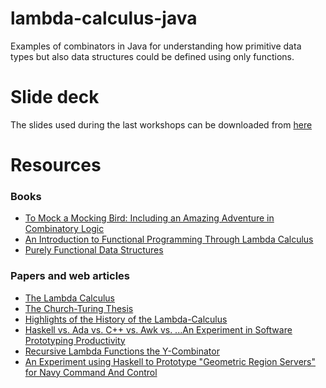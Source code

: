 # lambda-calculus-java
Examples of combinators in Java for understanding how primitive data types but also data structures could be defined
using only functions.

# Slide deck
The slides used during the last workshops can be downloaded from [here](https://docs.google.com/presentation/d/12Mu2ciVGxuGt0dOK5pMVBj6OprihUzLeS8Zr4vYeL70/edit?usp=sharing)

# Resources
### Books
* [To Mock a Mocking Bird: Including an Amazing Adventure in Combinatory Logic](https://www.amazon.it/Mock-Mocking-Bird-Including-Combinatory-ebook/dp/B00A1P096Y/ref=tmm_kin_swatch_0?_encoding=UTF8&qid=1579689062&sr=8-1)
* [An Introduction to Functional Programming Through Lambda Calculus](https://www.amazon.it/Introduction-Functional-Programming-Through-Calculus/dp/0486478831)
* [Purely Functional Data Structures](https://www.amazon.it/Purely-Functional-Structures-Chris-Okasaki/dp/0521663504/ref=sr_1_1?__mk_it_IT=%C3%85M%C3%85%C5%BD%C3%95%C3%91&keywords=Purely+Functional+Data+Structures&qid=1579689523&sr=8-1)

### Papers and web articles
* [The Lambda Calculus](https://plato.stanford.edu/entries/lambda-calculus/)
* [The Church-Turing Thesis](https://plato.stanford.edu/entries/church-turing/)
* [Highlights of the History of the Lambda-Calculus ](https://ieeexplore.ieee.org/document/4640786)
* [Haskell vs. Ada vs. C++ vs. Awk vs. ...An Experiment in Software Prototyping Productivity](http://citeseerx.ist.psu.edu/viewdoc/download?doi=10.1.1.368.1058&rep=rep1&type=pdf)
* [Recursive Lambda Functions the Y-Combinator](https://sookocheff.com/post/fp/recursive-lambda-functions/)
* [An Experiment using Haskell to Prototype "Geometric Region Servers" for Navy Command And Control](http://www.cs.yale.edu/publications/techreports/tr1031.pdf)
